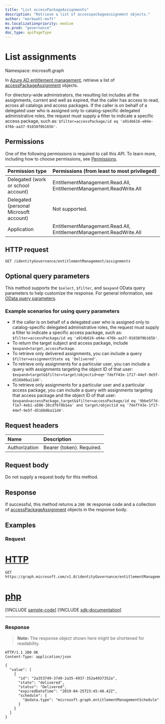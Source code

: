 ```yaml
---
title: "List accessPackageAssignments"
description: "Retrieve a list of accesspackageassignment objects."
author: "markwahl-msft"
ms.localizationpriority: medium
ms.prod: "governance"
doc_type: apiPageType
---
```

# List assignments

Namespace: microsoft.graph

In [Azure AD entitlement management](../resources/entitlementmanagement-overview.md), retrieve a list of [accessPackageAssignment](../resources/accesspackageassignment.md) objects.

For directory-wide administrators, the resulting list includes all the assignments, current and well as expired, that the caller has access to read, across all catalogs and access packages.  If the caller is on behalf of a delegated user who is assigned only to catalog-specific delegated administrative roles, the request must supply a filter to indicate a specific access package, such as: `$filter=accessPackage/id eq 'a914b616-e04e-476b-aa37-91038f0b165b'`.


## Permissions

One of the following permissions is required to call this API. To learn more, including how to choose permissions, see [Permissions](/graph/permissions-reference).

| Permission type                        | Permissions (from least to most privileged) |
|:---------------------------------------|:--------------------------------------------|
| Delegated (work or school account)     | EntitlementManagement.Read.All, EntitlementManagement.ReadWrite.All |
| Delegated (personal Microsoft account) | Not supported. |
| Application                            | EntitlementManagement.Read.All, EntitlementManagement.ReadWrite.All |

## HTTP request

<!-- {
  "blockType": "ignored"
}
-->
``` http
GET /identityGovernance/entitlementManagement/assignments
```

## Optional query parameters

This method supports the `$select`, `$filter`, and `$expand` OData query parameters to help customize the response. For general information, see [OData query parameters](/graph/query-parameters).

### Example scenarios for using query parameters

- If the caller is on behalf of a delegated user who is assigned only to catalog-specific delegated administrative roles, the request must supply a filter to indicate a specific access package, such as: `$filter=accessPackage/id eq 'a914b616-e04e-476b-aa37-91038f0b165b'`.
- To return the target subject and access package, include `$expand=target,accessPackage`.
- To retrieve only delivered assignments, you can include a query `$filter=assignmentState eq 'Delivered'`.
- To retrieve only assignments for a particular user, you can include a query with assignments targeting the object ID of that user: `$expand=target&$filter=target/objectid+eq+'7deff43e-1f17-44ef-9e5f-d516b0ba11d4'`.
- To retrieve only assignments for a particular user and a particular access package, you can include a query with assignments targeting that access package and the object ID of that user: `$expand=accessPackage,target&$filter=accessPackage/id eq '9bbe5f7d-f1e7-4eb1-a586-38cdf6f8b1ea' and target/objectid eq '7deff43e-1f17-44ef-9e5f-d516b0ba11d4'`.


## Request headers

| Name      |Description|
|:----------|:----------|
| Authorization | Bearer \{token\}. Required. |

## Request body
Do not supply a request body for this method.

## Response

If successful, this method returns a `200 OK` response code and a collection of [accessPackageAssignment](../resources/accesspackageassignment.md) objects in the response body.

## Examples

### Request

# [HTTP](#tab/http)
<!-- {
  "blockType": "request",
  "name": "list_accesspackageassignment"
}
-->
``` http
GET https://graph.microsoft.com/v1.0/identityGovernance/entitlementManagement/assignments
```

# [php](#tab/php)
[!INCLUDE [sample-code](../includes/snippets/php/list-accesspackageassignment-php-snippets.md)]
[!INCLUDE [sdk-documentation](../includes/snippets/snippets-sdk-documentation-link.md)]

---



### Response
>**Note:** The response object shown here might be shortened for readability.
<!-- {
  "blockType": "response",
  "truncated": true,
  "@odata.type": "Collection(microsoft.graph.accessPackageAssignment)"
}
-->
``` http
HTTP/1.1 200 OK
Content-Type: application/json

{
  "value": [
    {
      "id": "2a353749-3749-2a35-4937-352a4937352a",
      "state": "delivered",
      "status": "Delivered",
      "expiredDateTime": "2019-04-25T23:45:40.42Z",
      "schedule": {
        "@odata.type": "microsoft.graph.entitlementManagementSchedule"
      }
    }
  ]
}
```



